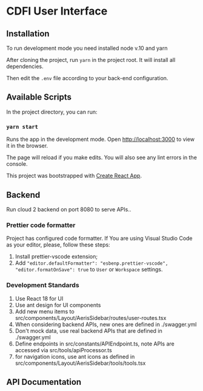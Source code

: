 # CDFI User Interface

## Installation

To run development mode you need installed node v.10 and yarn

After cloning the project, run `yarn` in the project root. It will install all dependencies.

Then edit the `.env` file according to your back-end configuration.

## Available Scripts

In the project directory, you can run:

### `yarn start`

Runs the app in the development mode.
Open [http://localhost:3000](http://localhost:3000) to view it in the browser.

The page will reload if you make edits.
You will also see any lint errors in the console.

This project was bootstrapped with [Create React App](https://github.com/facebook/create-react-app).


## Backend

Run cloud 2 backend on port 8080 to serve APIs..

### Prettier code formatter

Project has configured code formatter.
If You are using Visual Studio Code as your editor, please, follow these steps:

1. Install prettier-vscode extension;
2. Add `"editor.defaultFormatter": "esbenp.prettier-vscode", "editor.formatOnSave": true` to `User` or `Workspace` settings.


### Development Standards

1. Use React 18 for UI
2. Use ant design for UI components
3. Add new menu items to src/components/Layout/AerisSidebar/routes/user-routes.tsx
4. When considering backend APIs, new ones are defined in ./swagger.yml
5. Don't mock data, use real backend APIs that are defined in ./swagger.yml
6. Define endpoints in src/constants/APIEndpoint.ts, note APIs are accessed via src/tools/apiProcessor.ts
7. for navigation icons, use ant icons as defined in src/components/Layout/AerisSidebar/tools/tools.tsx
## API Documentation

